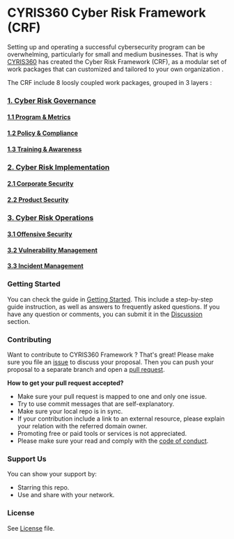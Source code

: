 # CYRIS360 Cyber Risk Framework (CRF)

Setting up and operating a successful cybersecurity program can be overwhelming, particularly for small and medium businesses. That is why [CYRIS360](https://cyris360.com) has created the Cyber Risk Framework (CRF), as a modular set of work packages that can customized and tailored to your own organization . 

The CRF include 8 loosly coupled work packages, grouped in 3 layers :

### [1. Cyber Risk Governance](/1-gov/README.md)
#### [1.1 Program & Metrics](/1-gov/1-1-program-and-metrics.md)
#### [1.2 Policy & Compliance](/1-gov/1-2-policy-and-compliance.md)
#### [1.3 Training & Awareness](/1-gov/1-3-training-and-awareness.md)
  
### [2. Cyber Risk Implementation](/2-imp/README.md)
#### [2.1 Corporate Security](/2-imp/2-1-corporate-security.md)
#### [2.2 Product Security](/2-imp/2-2-product-security.md)

### [3. Cyber Risk Operations](/3-ops/README.md)
#### [3.1 Offensive Security](/3-ops/3-1-offensive-security.md)
#### [3.2 Vulnerability Management](/3-ops/3-2-vulnerability-management.md)
#### [3.3 Incident Management](/3-ops/3-3-incident-management.md)

### Getting Started
You can check the guide in [Getting Started](getting-started.md). This include a step-by-step guide instruction, as well as answers to frequently asked questions. If you have any question or comments, you can submit it in the [Discussion](https://github.com/cyris360/cyris360-framework/discussions) section.

### Contributing 
Want to contribute to CYRIS360 Framework ? That's great! 
Please make sure you file an [issue](https://github.com/cyris360/cyris360-framework/issues) to discuss your proposal. Then you can push your proposal to a separate branch and open a [pull request](https://github.com/cyris360/cyris360-framework/pulls).

**How to get your pull request accepted?**
* Make sure your pull request is mapped to one and only one issue.
* Try to use commit messages that are self-explanatory.
* Make sure your local repo is in sync.
* If your contribution include a link to an external resource, please explain your relation with the referred domain owner. 
* Promoting free or paid tools or services is not appreciated. 
* Please make sure your read and comply with the [code of conduct](CODE_OF_CONDUCT.md).

### Support Us
You can show your support by:
* Starring this repo.
* Use and share with your network.

### License 
See [License](LICENSE) file.
